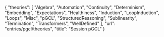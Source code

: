 {
    "theories": [
        "Algebra",
        "Automation",
        "Continuity",
        "Determinism",
        "Embedding",
        "Expectations",
        "Healthiness",
        "Induction",
        "LoopInduction",
        "Loops",
        "Misc",
        "pGCL",
        "StructuredReasoning",
        "Sublinearity",
        "Termination",
        "Transformers",
        "WellDefined"
    ],
    "url": "entries/pgcl/theories",
    "title": "Session pGCL"
}